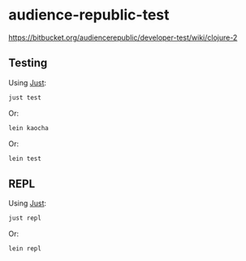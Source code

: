 # audience-republic-test

<https://bitbucket.org/audiencerepublic/developer-test/wiki/clojure-2>

## Testing

Using [Just](https://github.com/casey/just):

```sh
just test
```

Or:

```sh
lein kaocha
``` 

Or:

```sh
lein test
```

## REPL

Using [Just](https://github.com/casey/just):

```sh
just repl
```

Or:

```sh
lein repl
```